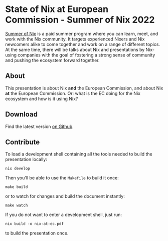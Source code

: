 # State of Nix at European Commission - Summer of Nix 2022

[Summer of Nix][summer of nix website] is a paid summer program where you can
learn, meet, and work with the Nix community. It targets experienced Nixers and
Nix newcomers alike to come together and work on a range of different topics. At
the same time, there will be talks about Nix and presentations by Nix-using
companies with the goal of fostering a strong sense of community and pushing the
ecosystem forward together.

## About

This presentation is about Nix **and** the European Commission, and
about Nix **at** the European Commission. Or: what is the EC doing for
the Nix ecosystem and how is it using Nix?

## Download

Find the latest version [on Github](https://github.com/ecphp/session--nix-at-european-commission--summer-of-nix/releases).

## Contribute

To load a development shell containing all the tools needed to build the
presentation locally:

```shell
nix develop
```

Then you'll be able to use the `Makefile` to build it once:

```shell
make build
```

or to watch for changes and build the document instantly:

```shell
make watch
```

If you do not want to enter a development shell, just run:

```shell
nix build -o nix-at-ec.pdf
```

to build the presentation once.

[summer of nix website]: https://summer.nixos.org/
